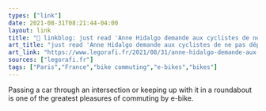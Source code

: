 ```yaml
---
types: ["link"]
date: 2021-08-31T08:21:44-04:00
layout: link
title: "🔗 linkblog: just read 'Anne Hidalgo demande aux cyclistes de ne pas dépasser les automobilistes pour éviter de les humilier'"
art_title: "just read 'Anne Hidalgo demande aux cyclistes de ne pas dépasser les automobilistes pour éviter de les humilier"
art_link: "https://www.legorafi.fr/2021/08/31/anne-hidalgo-demande-aux-cyclistes-de-ne-pas-depasser-les-automobilistes-pour-eviter-de-les-humilier/"
sources: ["legorafi.fr"]
tags: ["Paris","France","bike commuting","e-bikes","bikes"]
---
```

Passing a car through an intersection or keeping up with it in a roundabout is one of the greatest pleasures of commuting by e-bike.
